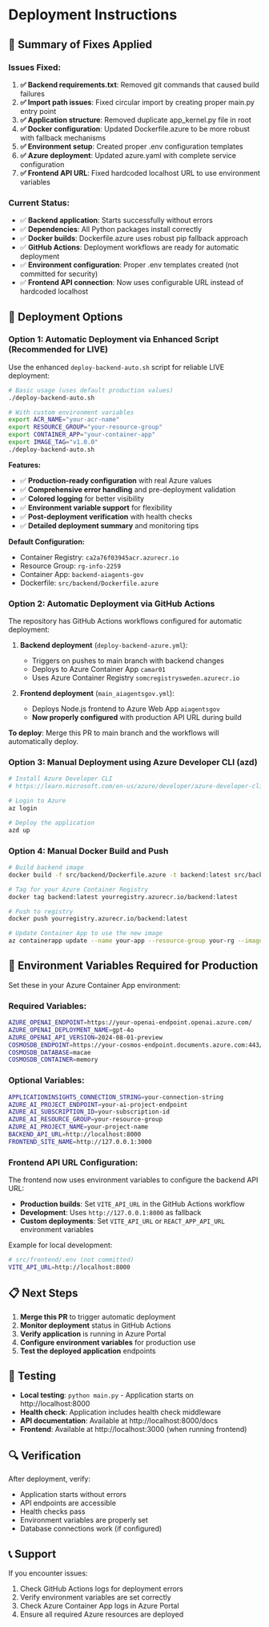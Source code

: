 # Deployment Instructions

## 🎯 Summary of Fixes Applied

### Issues Fixed:
1. **✅ Backend requirements.txt**: Removed git commands that caused build failures
2. **✅ Import path issues**: Fixed circular import by creating proper main.py entry point
3. **✅ Application structure**: Removed duplicate app_kernel.py file in root
4. **✅ Docker configuration**: Updated Dockerfile.azure to be more robust with fallback mechanisms
5. **✅ Environment setup**: Created proper .env configuration templates
6. **✅ Azure deployment**: Updated azure.yaml with complete service configuration
7. **✅ Frontend API URL**: Fixed hardcoded localhost URL to use environment variables

### Current Status:
- ✅ **Backend application**: Starts successfully without errors
- ✅ **Dependencies**: All Python packages install correctly  
- ✅ **Docker builds**: Dockerfile.azure uses robust pip fallback approach
- ✅ **GitHub Actions**: Deployment workflows are ready for automatic deployment
- ✅ **Environment configuration**: Proper .env templates created (not committed for security)
- ✅ **Frontend API connection**: Now uses configurable URL instead of hardcoded localhost

## 🚀 Deployment Options

### Option 1: Automatic Deployment via Enhanced Script (Recommended for LIVE)
Use the enhanced `deploy-backend-auto.sh` script for reliable LIVE deployment:

```bash
# Basic usage (uses default production values)
./deploy-backend-auto.sh

# With custom environment variables
export ACR_NAME="your-acr-name"
export RESOURCE_GROUP="your-resource-group"
export CONTAINER_APP="your-container-app"
export IMAGE_TAG="v1.0.0"
./deploy-backend-auto.sh
```

**Features:**
- ✅ **Production-ready configuration** with real Azure values
- ✅ **Comprehensive error handling** and pre-deployment validation
- ✅ **Colored logging** for better visibility
- ✅ **Environment variable support** for flexibility
- ✅ **Post-deployment verification** with health checks
- ✅ **Detailed deployment summary** and monitoring tips

**Default Configuration:**
- Container Registry: `ca2a76f03945acr.azurecr.io`
- Resource Group: `rg-info-2259`
- Container App: `backend-aiagents-gov`
- Dockerfile: `src/backend/Dockerfile.azure`

### Option 2: Automatic Deployment via GitHub Actions
The repository has GitHub Actions workflows configured for automatic deployment:

1. **Backend deployment** (`deploy-backend-azure.yml`): 
   - Triggers on pushes to main branch with backend changes
   - Deploys to Azure Container App `camar01`
   - Uses Azure Container Registry `somcregistrysweden.azurecr.io`

2. **Frontend deployment** (`main_aiagentsgov.yml`):
   - Deploys Node.js frontend to Azure Web App `aiagentsgov`
   - **Now properly configured** with production API URL during build

**To deploy**: Merge this PR to main branch and the workflows will automatically deploy.

### Option 3: Manual Deployment using Azure Developer CLI (azd)
```bash
# Install Azure Developer CLI
# https://learn.microsoft.com/en-us/azure/developer/azure-developer-cli/

# Login to Azure
az login

# Deploy the application
azd up
```

### Option 4: Manual Docker Build and Push
```bash
# Build backend image
docker build -f src/backend/Dockerfile.azure -t backend:latest src/backend/

# Tag for your Azure Container Registry
docker tag backend:latest yourregistry.azurecr.io/backend:latest

# Push to registry
docker push yourregistry.azurecr.io/backend:latest

# Update Container App to use the new image
az containerapp update --name your-app --resource-group your-rg --image yourregistry.azurecr.io/backend:latest
```

## 🔧 Environment Variables Required for Production

Set these in your Azure Container App environment:

### Required Variables:
```bash
AZURE_OPENAI_ENDPOINT=https://your-openai-endpoint.openai.azure.com/
AZURE_OPENAI_DEPLOYMENT_NAME=gpt-4o
AZURE_OPENAI_API_VERSION=2024-08-01-preview
COSMOSDB_ENDPOINT=https://your-cosmos-endpoint.documents.azure.com:443/
COSMOSDB_DATABASE=macae
COSMOSDB_CONTAINER=memory
```

### Optional Variables:
```bash
APPLICATIONINSIGHTS_CONNECTION_STRING=your-connection-string
AZURE_AI_PROJECT_ENDPOINT=your-ai-project-endpoint
AZURE_AI_SUBSCRIPTION_ID=your-subscription-id
AZURE_AI_RESOURCE_GROUP=your-resource-group
AZURE_AI_PROJECT_NAME=your-project-name
BACKEND_API_URL=http://localhost:8000
FRONTEND_SITE_NAME=http://127.0.0.1:3000
```

### Frontend API URL Configuration:
The frontend now uses environment variables to configure the backend API URL:
- **Production builds**: Set `VITE_API_URL` in the GitHub Actions workflow
- **Development**: Uses `http://127.0.0.1:8000` as fallback
- **Custom deployments**: Set `VITE_API_URL` or `REACT_APP_API_URL` environment variables

Example for local development:
```bash
# src/frontend/.env (not committed)
VITE_API_URL=http://localhost:8000
```

## 📋 Next Steps

1. **Merge this PR** to trigger automatic deployment
2. **Monitor deployment** status in GitHub Actions
3. **Verify application** is running in Azure Portal
4. **Configure environment variables** for production use
5. **Test the deployed application** endpoints

## 🧪 Testing

- **Local testing**: `python main.py` - Application starts on http://localhost:8000
- **Health check**: Application includes health check middleware
- **API documentation**: Available at http://localhost:8000/docs
- **Frontend**: Available at http://localhost:3000 (when running frontend)

## 🔍 Verification

After deployment, verify:
- Application starts without errors
- API endpoints are accessible
- Health checks pass
- Environment variables are properly set
- Database connections work (if configured)

## 📞 Support

If you encounter issues:
1. Check GitHub Actions logs for deployment errors
2. Verify environment variables are set correctly
3. Check Azure Container App logs in Azure Portal
4. Ensure all required Azure resources are deployed